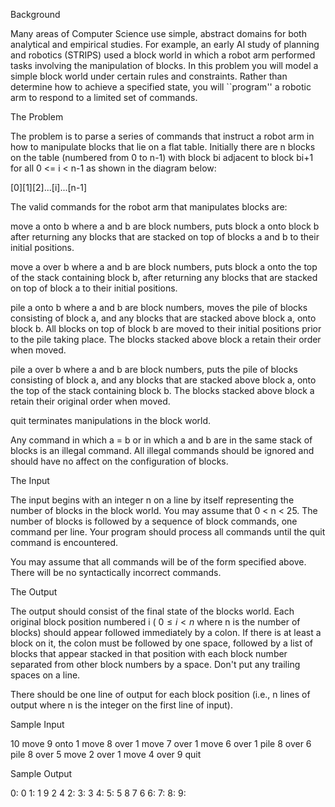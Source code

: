 Background 

Many areas of Computer Science use simple, abstract domains for both analytical and empirical studies. For example, an early AI study of planning and robotics (STRIPS) used a block world in which a robot arm performed tasks involving the manipulation of blocks.
In this problem you will model a simple block world under certain rules and constraints. Rather than determine how to achieve a specified state, you will ``program'' a robotic arm to respond to a limited set of commands.

The Problem 

The problem is to parse a series of commands that instruct a robot arm in how to manipulate blocks that lie on a flat table. Initially there are n blocks on the table (numbered from 0 to n-1) with block bi adjacent to block bi+1 for all  0 <= i < n-1 as shown in the diagram below:

[0][1][2]...[i]...[n-1]

The valid commands for the robot arm that manipulates blocks are:

move a onto b
where a and b are block numbers, puts block a onto block b after returning any blocks that are stacked on top of blocks a and b to their initial positions.

move a over b
where a and b are block numbers, puts block a onto the top of the stack containing block b, after returning any blocks that are stacked on top of block a to their initial positions.

pile a onto b
where a and b are block numbers, moves the pile of blocks consisting of block a, and any blocks that are stacked above block a, onto block b. All blocks on top of block b are moved to their initial positions prior to the pile taking place. The blocks stacked above block a retain their order when moved.

pile a over b
where a and b are block numbers, puts the pile of blocks consisting of block a, and any blocks that are stacked above block a, onto the top of the stack containing block b. The blocks stacked above block a retain their original order when moved.

quit
terminates manipulations in the block world.

Any command in which a = b or in which a and b are in the same stack of blocks is an illegal command. All illegal commands should be ignored and should have no affect on the configuration of blocks.

The Input 

The input begins with an integer n on a line by itself representing the number of blocks in the block world. You may assume that 0 < n < 25.
The number of blocks is followed by a sequence of block commands, one command per line. Your program should process all commands until the quit command is encountered.

You may assume that all commands will be of the form specified above. There will be no syntactically incorrect commands.

The Output 

The output should consist of the final state of the blocks world. Each original block position numbered i ( $0 \leq i < n$ where n is the number of blocks) should appear followed immediately by a colon. If there is at least a block on it, the colon must be followed by one space, followed by a list of blocks that appear stacked in that position with each block number separated from other block numbers by a space. Don't put any trailing spaces on a line.

There should be one line of output for each block position (i.e., n lines of output where n is the integer on the first line of input).


Sample Input 

10
move 9 onto 1
move 8 over 1
move 7 over 1
move 6 over 1
pile 8 over 6
pile 8 over 5
move 2 over 1
move 4 over 9
quit

Sample Output 

0: 0
1: 1 9 2 4
2:
3: 3
4:
5: 5 8 7 6
6:
7:
8:
9:
